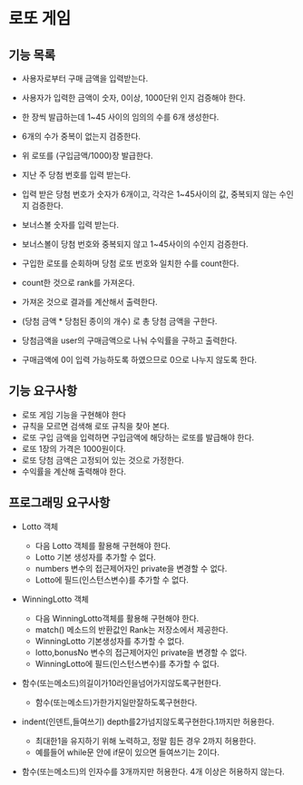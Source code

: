 # 로또 게임


## 기능 목록 
- 사용자로부터 구매 금액을 입력받는다.
- 사용자가 입력한 금액이 숫자, 0이상, 1000단위 인지 검증해야 한다.

- 한 장씩 발급하는데 1~45 사이의 임의의 수를 6개 생성한다.
- 6개의 수가 중복이 없는지 검증한다.
- 위 로또를 (구입금액/1000)장 발급한다.

- 지난 주 당첨 번호를 입력 받는다.
- 입력 받은 당첨 번호가 숫자가 6개이고, 각각은 1~45사이의 값, 
중복되지 않는 수인지 검증한다.

- 보너스볼 숫자를 입력 받는다.
- 보너스볼이 당첨 번호와 중복되지 않고 1~45사이의 수인지 검증한다.

- 구입한 로또를 순회하며 당첨 로또 번호와 일치한 수를 count한다.
- count한 것으로 rank를 가져온다.
- 가져온 것으로 결과를 계산해서 출력한다.

- (당첨 금액 * 당첨된 종이의 개수) 로 총 당첨 금액을 구한다.
- 당첨금액을 user의 구매금액으로 나눠 수익률을 구하고 출력한다.
- 구매금액에 0이 입력 가능하도록 하였으므로 0으로 나누지 않도록 한다.


## 기능 요구사항
* 로또 게임 기능을 구현해야 한다
* 규칙을 모르면 검색해 로또 규칙을 찾아 본다. 
* 로또 구입 금액을 입력하면 구입금액에 해당하는 로또를 발급해야 한다. 
* 로또 1장의 가격은 1000원이다. 
* 로또 당첨 금액은 고정되어 있는 것으로 가정한다. 
* 수익률을 계산해 출력해야 한다. 

## 프로그래밍 요구사항
+ Lotto 객체
    * 다음 Lotto 객체를 활용해 구현해야 한다.
    * Lotto 기본 생성자를 추가할 수 없다.
    * numbers 변수의 접근제어자인 private을 변경할 수 없다. 
    * Lotto에 필드(인스턴스변수)를 추가할 수 없다.

+ WinningLotto 객체
    * 다음 WinningLotto객체를 활용해 구현해야 한다. 
    * match() 메소드의 반환값인 Rank는 저장소에서 제공한다. 
    * WinningLotto 기본생성자를 추가할 수 없다. 
    * lotto,bonusNo 변수의 접근제어자인 private을 변경할 수 없다. 
    * WinningLotto에 필드(인스턴스변수)를 추가할 수 없다.
    
+ 함수(또는메소드)의길이가10라인을넘어가지않도록구현한다. 
    * 함수(또는메소드)가한가지일만잘하도록구현한다. 
+ indent(인덴트,들여쓰기) depth를2가넘지않도록구현한다.1까지만 허용한다. 
    * 최대한1을 유지하기 위해 노력하고, 정말 힘든 경우 2까지 허용한다. 
    * 예를들어 while문 안에 if문이 있으면 들여쓰기는 2이다.
+ 함수(또는메소드)의 인자수를 3개까지만 허용한다. 4개 이상은 허용하지 않는다.